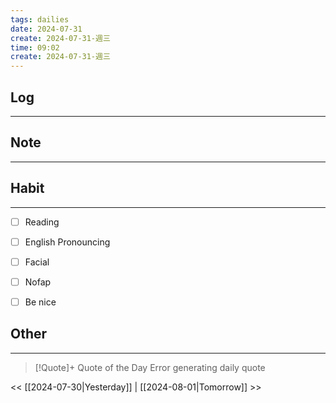 ```yaml
---
tags: dailies  
date: 2024-07-31
create: 2024-07-31-週三
time: 09:02
create: 2024-07-31-週三
---
```


## Log
---


## Note
---


## Habit
---
- [ ] Reading
- [ ] English Pronouncing
- [ ] Facial
- [ ] Nofap
- [ ] Be nice


## Other
---

> [!Quote]+ Quote of the Day
> Error generating daily quote

<< [[2024-07-30|Yesterday]] | [[2024-08-01|Tomorrow]] >>